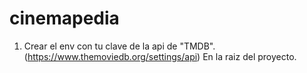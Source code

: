 # cinemapedia

1. Crear el env con tu clave de la api de "TMDB".
    (https://www.themoviedb.org/settings/api)
    En la raiz del proyecto.

